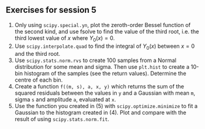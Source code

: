 ## Exercises for session 5

1. Only using `scipy.special.yn`, plot the zeroth-order Bessel
   function of the second kind, and use fsolve to find the value of
   the third root, i.e. the third lowest value of $x$ where $Y_0(x) =
   0$.
2. Use `scipy.interpolate.quad` to find the integral of $Y_0(x)$
   between $x=0$ and the third root.
3. Use `scipy.stats.norm.rvs` to create 100 samples from a Normal
   distribution for some mean and sigma. Then use `plt.hist` to create
   a 10-bin histogram of the samples (see the return
   values). Determine the centre of each bin.
4. Create a function `f((m, s), a, x, y)` which returns the sum of the
   squared residuals between the values in `y` and a Gaussian with
   mean `m`, sigma `s` and amplitude `a`, evaluated at `x`.
5. Use the function you created in (5) with `scipy.optimize.minimize`
   to fit a Gaussian to the histogram created in (4).  Plot and
   compare with the result of using `scipy.stats.norm.fit`.
